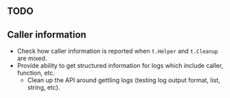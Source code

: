 ## TODO

## Caller information

 * Check how caller information is reported when `t.Helper` and `t.Cleanup` are mixed.
 * Provide ability to get structured information for logs which include caller, function, etc.
   * Clean up the API around gettling logs (testing log output format, list, string, etc).
